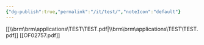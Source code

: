 ```yaml
---
{"dg-publish":true,"permalink":"/it/test/","noteIcon":"default"}
---
```



[[\\\brm\brm\applications\TEST\TEST.pdf\|\\\brm\brm\applications\TEST\TEST.pdf]]
[[OF02757.pdf]]